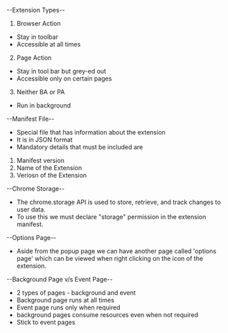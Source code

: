 --Extension Types--

1. Browser Action

- Stay in toolbar
- Accessible at all times

2. Page Action

- Stay in tool bar but grey-ed out
- Accessible only on certain pages

3. Neither BA or PA

- Run in background

--Manifest File--

- Special file that has information about the extension
- It is in JSON format
- Mandatory details that must be included are

1. Manifest version
2. Name of the Extension
3. Veriosn of the Extension

--Chrome Storage--

- The chrome.storage API is used to store, retrieve, and track changes to user data.
- To use this we must declare "storage" permission in the extension manifest.

--Options Page--

- Aside from the popup page we can have another page called 'options page' which can be viewed when right clicking on the icon of the extension.

--Background Page v/s Event Page--

- 2 types of pages - background and event
- Background page runs at all times
- Event page runs only when required
- background pages consume resources even when not required
- Stick to event pages
